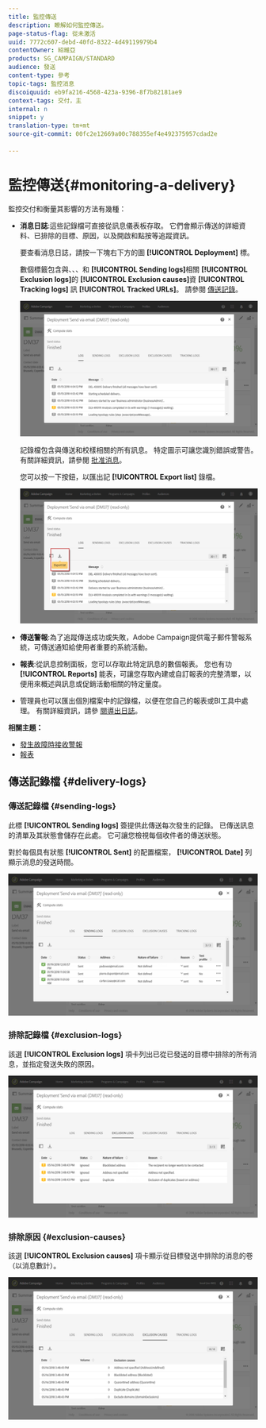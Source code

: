 ```yaml
---
title: 監控傳送
description: 瞭解如何監控傳送。
page-status-flag: 從未激活
uuid: 7772c607-debd-40fd-8322-4d49119979b4
contentOwner: 紹維亞
products: SG_CAMPAIGN/STANDARD
audience: 發送
content-type: 參考
topic-tags: 監控消息
discoiquuid: eb9fa216-4568-423a-9396-8f7b82181ae9
context-tags: 交付，主
internal: n
snippet: y
translation-type: tm+mt
source-git-commit: 00fc2e12669a00c788355ef4e492375957cdad2e

---
```



# 監控傳送{#monitoring-a-delivery}

監控交付和衡量其影響的方法有幾種：

* **消息日誌**:這些記錄檔可直接從訊息儀表板存取。 它們會顯示傳送的詳細資料、已排除的目標、原因，以及開啟和點按等追蹤資訊。

   要查看消息日誌，請按一下塊右下方的圖 **[!UICONTROL Deployment]** 標。

   數個標籤包含與、、、和 **[!UICONTROL Sending logs]**&#x200B;相關 **[!UICONTROL Exclusion logs]**&#x200B;的 **[!UICONTROL Exclusion causes]**&#x200B;資 **[!UICONTROL Tracking logs]** 訊 **[!UICONTROL Tracked URLs]**。 請參閱 [傳送記錄](#delivery-logs)。

   ![](assets/sending_delivery1.png)

   記錄檔包含與傳送和校樣相關的所有訊息。 特定圖示可讓您識別錯誤或警告。 有關詳細資訊，請參閱 [批准消息](../../sending/using/previewing-messages.md)。

   您可以按一下按鈕，以匯出記 **[!UICONTROL Export list]** 錄檔。

   ![](assets/sending_delivery2.png)

* **傳送警報**:為了追蹤傳送成功或失敗，Adobe Campaign提供電子郵件警報系統，可傳送通知給使用者重要的系統活動。
* **報表**:從訊息控制面板，您可以存取此特定訊息的數個報表。 您也有功 **[!UICONTROL Reports]** 能表，可讓您存取內建或自訂報表的完整清單，以便用來概述與訊息或促銷活動相關的特定量度。
* 管理員也可以匯出個別檔案中的記錄檔，以便在您自己的報表或BI工具中處理。 有關詳細資訊，請參 [閱導出日誌](../../automating/using/exporting-logs.md)。

**相關主題：**

* [發生故障時接收警報](../../sending/using/receiving-alerts-when-failures-happen.md)
* [報表](../../reporting/using/about-dynamic-reports.md)

## 傳送記錄檔 {#delivery-logs}

### 傳送記錄檔 {#sending-logs}

此標 **[!UICONTROL Sending logs]** 簽提供此傳送每次發生的記錄。 已傳送訊息的清單及其狀態會儲存在此處。 它可讓您檢視每個收件者的傳送狀態。

對於每個具有狀態 **[!UICONTROL Sent]** 的配置檔案， **[!UICONTROL Date]** 列顯示消息的發送時間。

![](assets/sending_delivery3.png)

### 排除記錄檔 {#exclusion-logs}

該選 **[!UICONTROL Exclusion logs]** 項卡列出已從已發送的目標中排除的所有消息，並指定發送失敗的原因。

![](assets/sending_delivery4.png)

### 排除原因 {#exclusion-causes}

該選 **[!UICONTROL Exclusion causes]** 項卡顯示從目標發送中排除的消息的卷（以消息數計）。

![](assets/sending_delivery5.png)

